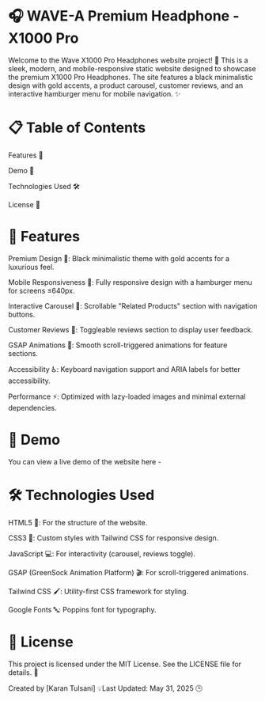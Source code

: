 # 🎧 WAVE-A Premium Headphone - X1000 Pro
Welcome to the Wave X1000 Pro Headphones website project! 🚀 This is a sleek, modern, and mobile-responsive static website designed to showcase the premium X1000 Pro Headphones. The site features a black minimalistic design with gold accents, a product carousel, customer reviews, and an interactive hamburger menu for mobile navigation. ✨

# 📋 Table of Contents

Features 🌟

Demo 🔗

Technologies Used 🛠️

License 📜

# 🌟 Features

Premium Design 🎨: Black minimalistic theme with gold accents for a luxurious feel.

Mobile Responsiveness 📱: Fully responsive design with a hamburger menu for screens ≤640px.

Interactive Carousel 🔄: Scrollable "Related Products" section with navigation buttons.

Customer Reviews 💬: Toggleable reviews section to display user feedback.

GSAP Animations 🎥: Smooth scroll-triggered animations for feature sections.

Accessibility ♿: Keyboard navigation support and ARIA labels for better accessibility.

Performance ⚡: Optimized with lazy-loaded images and minimal external dependencies.

# 🔗 Demo

You can view a live demo of the website here - 

# 🛠️ Technologies Used

HTML5 📄: For the structure of the website.

CSS3 🎨: Custom styles with Tailwind CSS for responsive design.

JavaScript 💻: For interactivity (carousel, reviews toggle).

GSAP (GreenSock Animation Platform) 🎬: For scroll-triggered animations.

Tailwind CSS 🖌️: Utility-first CSS framework for styling.

Google Fonts 🔤: Poppins font for typography.

# 📜 License

This project is licensed under the MIT License. See the LICENSE file for details. 📝

Created by [Karan Tulsani] 💡Last Updated: May 31, 2025 🕒
